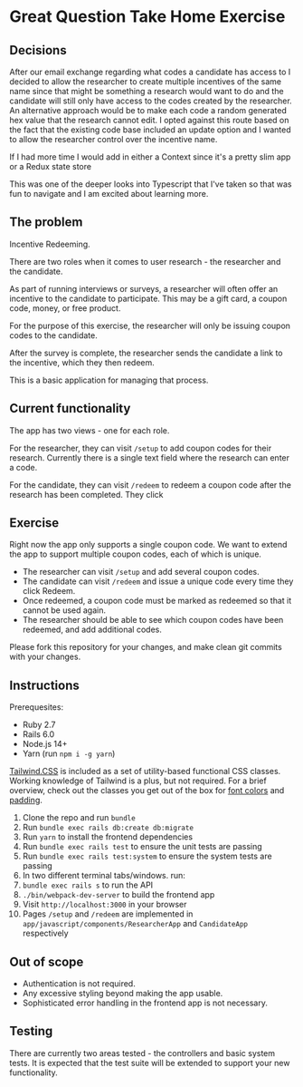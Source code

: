 # Great Question Take Home Exercise

## Decisions

After our email exchange regarding what codes a candidate has access to I decided to allow the researcher to create multiple incentives of the same name since that might be something a research would want to do and the candidate will still only have access to the codes created by the researcher. An alternative approach would be to make each code a random generated hex value that the research cannot edit. I opted against this route based on the fact that the existing code base included an update option and I wanted to allow the researcher control over the incentive name. 

If I had more time I would add in either a Context since it's a pretty slim app or a Redux state store

This was one of the deeper looks into Typescript that I've taken so that was fun to navigate and I am excited about learning more. 
## The problem

Incentive Redeeming.

There are two roles when it comes to user research - the researcher and the candidate. 

As part of running interviews or surveys, a researcher will often offer an incentive to the candidate to participate.  This may be a gift card, a coupon code, money, or free product. 

For the purpose of this exercise, the researcher will only be issuing coupon codes to the candidate.

After the survey is complete, the researcher sends the candidate a link to the incentive, which they then redeem.

This is a basic application for managing that process.


## Current functionality

The app has two views - one for each role. 

For the researcher, they can visit `/setup` to add coupon codes for their research. Currently there is a single text field where the research can enter a code.

For the candidate, they can visit `/redeem` to redeem a coupon code after the research has been completed. They click 


## Exercise

Right now the app only supports a single coupon code. We want to extend the app to support multiple coupon codes, each of which is unique.

- The researcher can visit `/setup` and add several coupon codes.
- The candidate can visit `/redeem` and issue a unique code every time they click Redeem. 
- Once redeemed, a coupon code must be marked as redeemed so that it cannot be used again. 
- The researcher should be able to see which coupon codes have been redeemed, and add additional codes. 

Please fork this repository for your changes, and make clean git commits with your changes.


## Instructions

Prerequesites:
 - Ruby 2.7
 - Rails 6.0
 - Node.js 14+
 - Yarn (run `npm i -g yarn`)

[Tailwind.CSS](https://tailwindcss.com/docs) is included as a set of utility-based functional CSS classes. Working knowledge of Tailwind is a plus, but not required. For a brief overview, check out the classes you get out of the box for [font colors](https://tailwindcss.com/docs/text-color) and [padding](https://tailwindcss.com/docs/padding).

1. Clone the repo and run `bundle`
2. Run `bundle exec rails db:create db:migrate`
3. Run `yarn` to install the frontend dependencies
4. Run `bundle exec rails test` to ensure the unit tests are passing
5.  Run `bundle exec rails test:system` to ensure the system tests are passing
6. In two different terminal tabs/windows. run:
  1. `bundle exec rails s` to run the API
  2. `./bin/webpack-dev-server` to build the frontend app
7. Visit `http://localhost:3000` in your browser
8. Pages `/setup` and `/redeem` are implemented in `app/javascript/components/ResearcherApp` and `CandidateApp` respectively


## Out of scope

- Authentication is not required.
- Any excessive styling beyond making the app usable.
- Sophisticated error handling in the frontend app is not necessary.

## Testing

There are currently two areas tested - the controllers and basic system tests. It is expected that the test suite will be extended to support your new functionality. 
